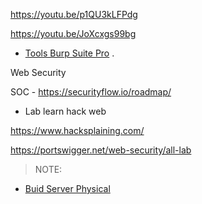 
https://youtu.be/p1QU3kLFPdg

https://youtu.be/JoXcxgs99bg


- [Tools Burp Suite Pro](https://gitlab.com/hypnguyen1209/burp-pro?fbclid=IwAR29_fPDBXSdrYMbjx_ADP8ulzBxQZh1rEAJh0Jo3985VGOuuQOo4hVQUL4) .

Web Security 

SOC - https://securityflow.io/roadmap/

- Lab learn hack web

https://www.hacksplaining.com/

https://portswigger.net/web-security/all-lab

> NOTE: 
- [Buid Server Physical](https://www.youtube.com/watch?v=apC1bOLbzbY)
